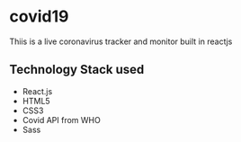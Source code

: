 # covid19
Thiis is a live coronavirus tracker and monitor built in reactjs
## Technology Stack used
+ React.js
+ HTML5
+ CSS3
+ Covid API from WHO
+ Sass
